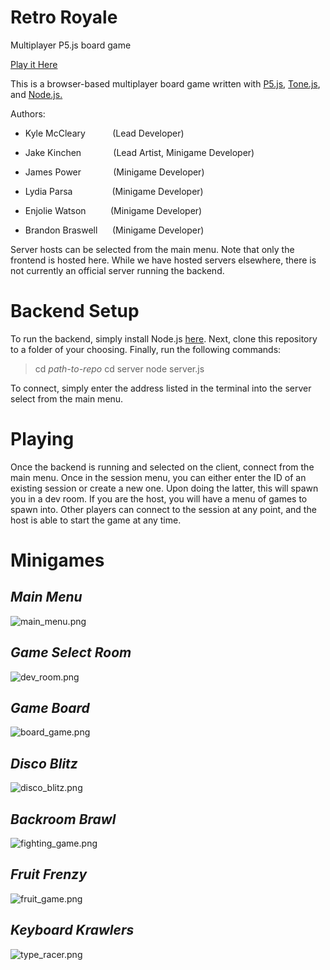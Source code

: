 #   Retro Royale
Multiplayer P5.js board game

[Play it Here](https://kmccleary3301.github.io/retro_royale/)

This is a browser-based multiplayer board game written with [P5.js](https://p5js.org/), [Tone.js](https://tonejs.github.io/), and [Node.js.](https://nodejs.org/en/)

Authors:
*   Kyle McCleary&nbsp;&nbsp;&nbsp;&nbsp;&nbsp;&nbsp;&nbsp;&nbsp;&nbsp;&nbsp;&nbsp;(Lead Developer)

*   Jake Kinchen&nbsp;&nbsp;&nbsp;&nbsp;&nbsp;&nbsp;&nbsp;&nbsp;&nbsp;&nbsp;&nbsp;&nbsp;&nbsp;(Lead Artist, Minigame Developer)

*   James Power&nbsp;&nbsp;&nbsp;&nbsp;&nbsp;&nbsp;&nbsp;&nbsp;&nbsp;&nbsp;&nbsp;&nbsp;&nbsp;(Minigame Developer)

*   Lydia Parsa&nbsp;&nbsp;&nbsp;&nbsp;&nbsp;&nbsp;&nbsp;&nbsp;&nbsp;&nbsp;&nbsp;&nbsp;&nbsp;&nbsp;&nbsp;&nbsp;(Minigame Developer)

*   Enjolie Watson&nbsp;&nbsp;&nbsp;&nbsp;&nbsp;&nbsp;&nbsp;&nbsp;&nbsp;&nbsp;(Minigame Developer)

*   Brandon Braswell&nbsp;&nbsp;&nbsp;&nbsp;&nbsp;&nbsp;(Minigame Developer)

Server hosts can be selected from the main menu.
Note that only the frontend is hosted here.
While we have hosted servers elsewhere, there is not
currently an official server running the backend.

#   Backend Setup
To run the backend, simply install Node.js [here](https://nodejs.org/en/).
Next, clone this repository to a folder of your choosing.
Finally, run the following commands:

>   cd *path-to-repo*
>   cd server
>   node server.js

To connect, simply enter the address listed in the terminal into the server select from the main menu.

#   Playing
Once the backend is running and selected on the client, connect from the main menu.
Once in the session menu, you can either enter the ID of an existing session or create a new one.
Upon doing the latter, this will spawn you in a dev room. If you are the host, you will have a menu of games
to spawn into. Other players can connect to the session at any point, and the host is able to start
the game at any time.

#   Minigames
##  *Main Menu*
![main_menu.png](https://raw.githubusercontent.com/kmccleary3301/retro_royale/master/media/readme/main_menu.png)   

##  *Game Select Room*
![dev_room.png](https://raw.githubusercontent.com/kmccleary3301/retro_royale/master/media/readme/dev_room.png)   

##  *Game Board*
![board_game.png](https://raw.githubusercontent.com/kmccleary3301/retro_royale/master/media/readme/board_game.png)   

##  *Disco Blitz*
![disco_blitz.png](https://raw.githubusercontent.com/kmccleary3301/retro_royale/master/media/readme/disco_blitz.png)   

##  *Backroom Brawl*
![fighting_game.png](https://raw.githubusercontent.com/kmccleary3301/retro_royale/master/media/readme/fighting_game.png)   

##  *Fruit Frenzy*
![fruit_game.png](https://raw.githubusercontent.com/kmccleary3301/retro_royale/master/media/readme/fruit_game.png)   

##  *Keyboard Krawlers*
![type_racer.png](https://raw.githubusercontent.com/kmccleary3301/retro_royale/master/media/readme/type_racer.png)   